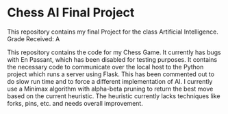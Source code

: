 # Chess AI Final Project

This repository contains my final Project for the class Artificial Intelligence. Grade Received: A

This repository contains the code for my Chess Game. It currently has bugs with En Passant, which has been disabled for testing purposes.
It contains the necessary code to communicate over the local host to the Python project which runs a server using Flask. 
This has been commented out to do slow run time and to force a different implementation of AI.
I currently use a Minimax algorithm with alpha-beta pruning to return the best move based on the current heuristic.
The heuristic currently lacks techniques like forks, pins, etc. and needs overall improvement.
